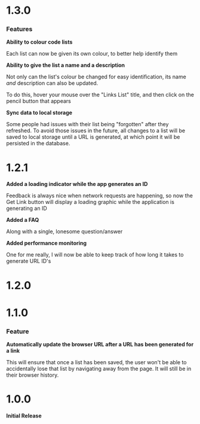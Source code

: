 # 1.3.0

### Features

**Ability to colour code lists**

Each list can now be given its own colour, to better help identify them

**Ability to give the list a name and a description**

Not only can the list's colour be changed for easy identification, its name *and* description can also be updated.

To do this, hover your mouse over the "Links List" title, and then click on the pencil button that appears

**Sync data to local storage**

Some people had issues with their list being "forgotten" after they refreshed. To avoid those issues in the future, all changes to a list will be saved to local storage until a URL is generated, at which point it will be persisted in the database.

# 1.2.1

**Added a loading indicator while the app generates an ID**

Feedback is always nice when network requests are happening, so now the Get Link button will display a loading graphic while the application is generating an ID

**Added a FAQ**

Along with a single, lonesome question/answer

**Added performance monitoring**

One for me really, I will now be able to keep track of how long it takes to generate URL ID's

# 1.2.0

# 1.1.0

### Feature

**Automatically update the browser URL after a URL has been generated for a link**

This will ensure that once a list has been saved, the user won't be able to accidentally lose that list
by navigating away from the page. It will still be in their browser history.

# 1.0.0

**Initial Release**
